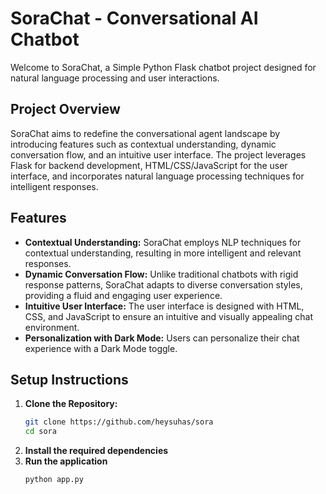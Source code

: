 # SoraChat - Conversational AI Chatbot

Welcome to SoraChat, a Simple Python Flask chatbot project designed for natural language processing and user interactions.

## Project Overview

SoraChat aims to redefine the conversational agent landscape by introducing features such as contextual understanding, dynamic conversation flow, and an intuitive user interface. The project leverages Flask for backend development, HTML/CSS/JavaScript for the user interface, and incorporates natural language processing techniques for intelligent responses.

## Features

- **Contextual Understanding:** SoraChat employs NLP techniques for contextual understanding, resulting in more intelligent and relevant responses.
- **Dynamic Conversation Flow:** Unlike traditional chatbots with rigid response patterns, SoraChat adapts to diverse conversation styles, providing a fluid and engaging user experience.
- **Intuitive User Interface:** The user interface is designed with HTML, CSS, and JavaScript to ensure an intuitive and visually appealing chat environment.
- **Personalization with Dark Mode:** Users can personalize their chat experience with a Dark Mode toggle.

## Setup Instructions

1. **Clone the Repository:**
   ```bash
   git clone https://github.com/heysuhas/sora
   cd sora
2. **Install the required dependencies**
3. **Run the application**
   ```python
   python app.py
